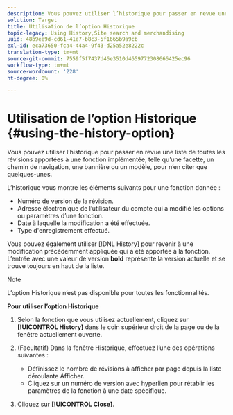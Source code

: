 ```yaml
---
description: Vous pouvez utiliser l’historique pour passer en revue une liste de toutes les révisions apportées à une fonction implémentée, telle qu’une facette, un chemin de navigation, une bannière ou un modèle, pour n’en citer que quelques-unes.
solution: Target
title: Utilisation de l’option Historique
topic-legacy: Using History,Site search and merchandising
uuid: 48b9ee9d-cd61-41e7-b8c3-5f1665b9a9cb
exl-id: eca73650-fca4-44a4-9f43-d25a52e8222c
translation-type: tm+mt
source-git-commit: 7559f5f7437d46e3510d4659772308666425ec96
workflow-type: tm+mt
source-wordcount: '228'
ht-degree: 0%

---
```


# Utilisation de l’option Historique {#using-the-history-option}

Vous pouvez utiliser l’historique pour passer en revue une liste de toutes les révisions apportées à une fonction implémentée, telle qu’une facette, un chemin de navigation, une bannière ou un modèle, pour n’en citer que quelques-unes.

L’historique vous montre les éléments suivants pour une fonction donnée :

* Numéro de version de la révision.
* Adresse électronique de l’utilisateur du compte qui a modifié les options ou paramètres d’une fonction.
* Date à laquelle la modification a été effectuée.
* Type d&#39;enregistrement effectué.

Vous pouvez également utiliser [!DNL History] pour revenir à une modification précédemment appliquée qui a été apportée à la fonction. L’entrée avec une valeur de version **bold** représente la version actuelle et se trouve toujours en haut de la liste.

>[!NOTE]
>
>L’option Historique n’est pas disponible pour toutes les fonctionnalités.

**Pour utiliser l’option Historique**

1. Selon la fonction que vous utilisez actuellement, cliquez sur **[!UICONTROL History]** dans le coin supérieur droit de la page ou de la fenêtre actuellement ouverte.
1. (Facultatif) Dans la fenêtre Historique, effectuez l’une des opérations suivantes :

   * Définissez le nombre de révisions à afficher par page depuis la liste déroulante Afficher.
   * Cliquez sur un numéro de version avec hyperlien pour rétablir les paramètres de la fonction à une date spécifique.

1. Cliquez sur **[!UICONTROL Close]**.
